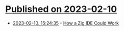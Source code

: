 # [Published on 2023-02-10](index.md)

* [2023-02-10, 15:24:35](https://lobste.rs/s/tbcief/how_zig_ide_could_work) - [How a Zig IDE Could Work](https://matklad.github.io/2023/02/10/how-a-zig-ide-could-work.html)
